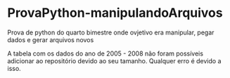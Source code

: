 # ProvaPython-manipulandoArquivos
 Prova de python do quarto bimestre onde ovjetivo era manipular, pegar dados e gerar arquivos novos

A tabela com os dados do ano de 2005 - 2008 não foram possíveis adicionar ao repositório devido ao seu tamanho. Qualquer erro é devido a isso.

